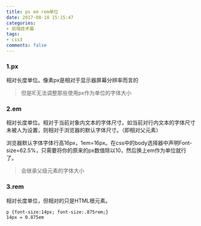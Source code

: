 ```yaml
---
title: px em rem单位
date: 2017-08-18 15:15:47
categories:
- 前端技术篇
tags:
- css3
comments: false
---
```


### 1.px

相对长度单位。像素px是相对于显示器屏幕分辨率而言的

> 但是IE无法调整那些使用px作为单位的字体大小

### 2.em

相对长度单位。相对于当前对象内文本的字体尺寸。如当前对行内文本的字体尺寸未被人为设置，则相对于浏览器的默认字体尺寸。（即相对父元素）

浏览器默认字体字体行高16px，1em=16px。在css中的body选择器中声明Font-size=62.5%，只需要将你的原来的px数值除以10，然后换上em作为单位就行了。

> 会继承父级元素的字体大小

### 3.rem

相对长度单位，但相对的只是HTML根元素。


```
p {font-size:14px; font-size:.875rem;}
14px = 0.875em
```


